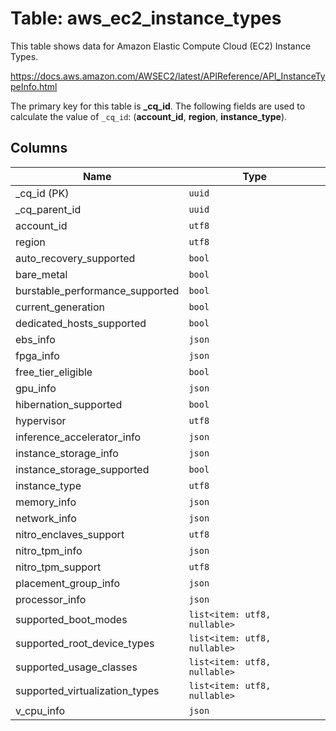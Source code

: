 # Table: aws_ec2_instance_types

This table shows data for Amazon Elastic Compute Cloud (EC2) Instance Types.

https://docs.aws.amazon.com/AWSEC2/latest/APIReference/API_InstanceTypeInfo.html

The primary key for this table is **_cq_id**.
The following fields are used to calculate the value of `_cq_id`: (**account_id**, **region**, **instance_type**).

## Columns

| Name          | Type          |
| ------------- | ------------- |
|_cq_id (PK)|`uuid`|
|_cq_parent_id|`uuid`|
|account_id|`utf8`|
|region|`utf8`|
|auto_recovery_supported|`bool`|
|bare_metal|`bool`|
|burstable_performance_supported|`bool`|
|current_generation|`bool`|
|dedicated_hosts_supported|`bool`|
|ebs_info|`json`|
|fpga_info|`json`|
|free_tier_eligible|`bool`|
|gpu_info|`json`|
|hibernation_supported|`bool`|
|hypervisor|`utf8`|
|inference_accelerator_info|`json`|
|instance_storage_info|`json`|
|instance_storage_supported|`bool`|
|instance_type|`utf8`|
|memory_info|`json`|
|network_info|`json`|
|nitro_enclaves_support|`utf8`|
|nitro_tpm_info|`json`|
|nitro_tpm_support|`utf8`|
|placement_group_info|`json`|
|processor_info|`json`|
|supported_boot_modes|`list<item: utf8, nullable>`|
|supported_root_device_types|`list<item: utf8, nullable>`|
|supported_usage_classes|`list<item: utf8, nullable>`|
|supported_virtualization_types|`list<item: utf8, nullable>`|
|v_cpu_info|`json`|